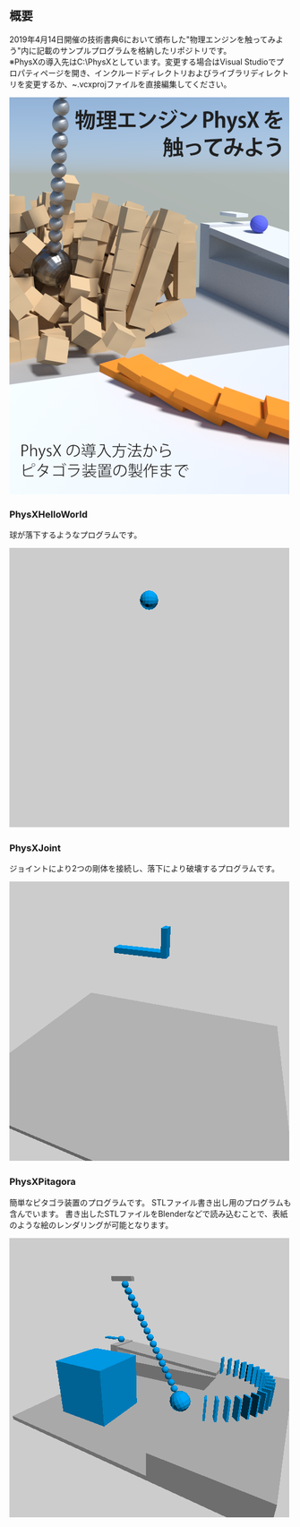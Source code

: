 ## 概要
2019年4月14日開催の技術書典6において頒布した"物理エンジンを触ってみよう"内に記載のサンプルプログラムを格納したリポジトリです。  
※PhysXの導入先はC:\PhysXとしています。変更する場合はVisual Studioでプロパティページを開き、インクルードディレクトリおよびライブラリディレクトリを変更するか、~.vcxprojファイルを直接編集してください。

![cover](./cover.png)  

### PhysXHelloWorld  

球が落下するようなプログラムです。

![PhysXHelloWorld_gif](./gif/PhysXHelloWorld.gif)  

### PhysXJoint

ジョイントにより2つの剛体を接続し、落下により破壊するプログラムです。

![PhysXHelloWorld_gif](./gif/PhysXJoint.gif)  

### PhysXPitagora

簡単なピタゴラ装置のプログラムです。
STLファイル書き出し用のプログラムも含んでいます。
書き出したSTLファイルをBlenderなどで読み込むことで、表紙のような絵のレンダリングが可能となります。

![PhysXHelloWorld_gif](./gif/PhysXPitagora.gif)  

